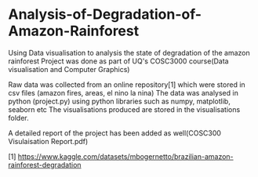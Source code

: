 # Analysis-of-Degradation-of-Amazon-Rainforest
Using Data visualisation to analysis the state of degradation of the amazon rainforest
Project was done as part of UQ's COSC3000 course(Data visualisation and Computer Graphics)

Raw data was collected from an online repository[1] which were stored in csv files (amazon fires, areas, el nino la nina)
The data was analysed in python (project.py) using python libraries such as numpy, matplotlib, seaborn etc
The visualisations produced are stored in the visualisations folder.

A detailed report of the project has been added as well(COSC300 Visulaisation Report.pdf)


[1] https://www.kaggle.com/datasets/mbogernetto/brazilian-amazon-rainforest-degradation
